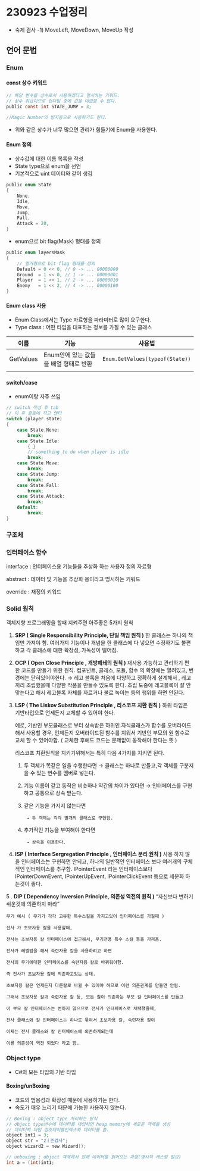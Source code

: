 # 230923 수업정리

- 숙제 검사
 -1) MoveLeft, MoveDown, MoveUp 작성

## 언어 문법
### Enum
#### const 상수 키워드
```C
// 해당 변수를 상수로서 사용하겠다고 명시하는 키워드.
// 상수 취급이므로 런다팀 중에 값을 대입할 수 없다.
public const int STATE_JUMP = 3;

//Magic Number의 방지용으로 사용하기도 한다.

```
- 위와 같은 상수가 너무 많으면 관리가 힘들기에 Enum을 사용한다.

#### Enum 정의
- 상수값에 대한 이름 목록을 작성
- State type으로 enum을 선언
- 기본적으로 uint 데이터와 같이 생김
```C
public enum State
{
    None,
    Idle,
    Move,
    Jump,
    Fall,
    Attack = 20,
}
```

- enum으로 bit flag(Mask) 형태를 정의
```C
public enum layersMask
{
    // 열거형으로 bit flag 형태를 정의
    Default = 0 << 0, // 0 -> ... 00000000
    Ground  = 1 << 0, // 1 -> ... 00000001
    Player  = 1 << 1, // 2 -> ... 00000010
    Enemy   = 1 << 2, // 4 -> ... 00000100
}
```

#### Enum class 사용
- Enum Class에서는 Type 자료형을 파라미터로 많이 요구한다.
- Type class : 어떤 타입을 대표하는 정보를 가질 수 있는 클래스

|이름|기능|사용법|
|---|---|---|
|GetValues|Enum안에 있는 값들을 배열 형태로 반환|```Enum.GetValues(typeof(State))```|
||||

#### switch/case
- enum이랑 자주 쓰임
```C
// switch 작성 후 tab
// 이 후 괄호에 적고 엔터
switch (player.state)
{
    case State.None:
        break;
    case State.Idle:
        { }
        // something to do when player is idle
        break;
    case State.Move:
        break;
    case State.Jump:
        break;
    case State.Fall:
        break;
    case State.Attack:
        break;
    default:
        break;
}
```

### 구조체


### 인터페이스 함수
interface : 인터페이스용 기능들을 추상화 하는 사용자 정의 자료형

abstract : 데이터 및 기능을 추상화 용이라고 명시하는 키워드

override : 재정의 키워드


### Solid 원칙

 객체지향 프로그래밍을 할때 지켜주면 아주좋은 5가지 원칙

1.  **SRP ( Single Responsibility Principle, 단일 책임 원칙 )**
  한 클래스는 하나의 책임만 가져야 함. 여러가지 기능이나 개념을 한 클래스에 다 넣으면
 수정하기도 불편하고 각 클래스에 대한 확장성, 가독성이 떨어짐. 

2.  **OCP ( Open Close Principle , 개방폐쇄의 원칙 )**
  재사용 가능하고 관리하기 편한 코드를 만들기 위한 원칙. 
 컴포넌트, 클래스, 모듈, 함수 의 확장에는 열려있고, 변경에는 닫혀있어야한다.
 → 레고 블록을 처음에 다양하고 정확하게 설계해서 , 레고끼리 조립했을때 다양한 작품을 
 만들수 있도록 한다. 
 조립 도중에 레고블록이 잘 안맞는다고 해서 레고블록 자체를 자르거나 불로 녹이는 등의 
 행위를 하면 안된다.

3.  **LSP ( The Liskov Substitution Principle , 리스코프 치환 원칙 )**
 하위 타입은 기반타입으로 언제든지 교체할 수 있어야 한다. 
    
    예로, 기반인 부모클래스로 부터 상속받은 하위인 자식클래스가 함수를 오버라이드 해서 사용할 경우, 언제든지 오버라이드된 함수를 지워서 기반인 부모의 원 함수로 교체 할 수 있어야함. ( 교체한 후에도 코드는 문제없이 동작해야 한다는 뜻 )
    
    리스코프 치환원칙을 지키기위해서는 특히 다음 4가지를 지키면 된다.
     1) 두 객체가 똑같은 일을 수행한다면
             → 클래스는 하나로 만들고,각 객체를 구분지을 수 있는 변수를 멤버로 넣는다.
     2) 기능 이름이 같고 동작은 비슷하나 약간의 차이가 있다면
             → 인터페이스를 구현하고 공통으로 상속 받는다.
     3) 같은 기능을 가지지 않는다면 
    
             → 두 객체는 각각 별개의 클래스로 구현함.
     4) 추가적인 기능을 부여해야 한다면
    
             → 상속을 이용한다.
    
4.  **ISP ( Interface Sergregation Principle , 인터페이스 분리 원칙 )**
 사용 하지 않을 인터페이스는 구현하면 안되고,
하나의 일반적인 인터페이스 보다 여러개의 구체적인 인터페이스를 추구함.
IPointerEvent 라는 인터페이스보다 IPointerDownEvent, IPointerUpEvent, IPointerClickEvent 등으로 세분화 하는것이 좋다.

5 .  **DIP ( Dependency Inversion Principle, 의존성 역전의 원칙 )**
 “자신보다 변하기 쉬운것에 의존하지 마라” 
    
    무기 예시 ( 무기가 각각 고유한 특수스킬을 가지고있어 인터페이스를 가질때 )
    
    전사 가 초보자용 칼을 사용할때, 
    
    전사는 초보자용 칼 인터페이스에 접근해서, 무기전용 특수 스킬 등을 가져옴. 
    
    전사가 레벨업을 해서 숙련자용 칼을 사용하려고 하면 
    
    전사의 무기에대한 인터페이스를 숙련자용 칼로 바꿔줘야함. 
    
    즉 전사가 초보자용 칼에 의존하고있는 상태. 
    
    초보자용 칼은 언제든지 다른칼로 바뀔 수 있어야 하므로 이런 의존관계를 만들면 안됨.
    
    그래서 초보자용 칼과 숙련자용 칼 등, 모든 칼이 의존하는 부모 칼 인터페이스를 만들고 
    
    이 부모 칼 인터페이스는 변하지 않으므로 전사가 인터페이스로 채택했을때, 
    
    전사 클래스와 칼 인터페이스는 하나로 묶여서 초보자용 칼, 숙련자용 칼이 
    
    이제는 전사 클래스와 칼 인터페이스에 의존하게되는데 
    
    이를 의존성이 역전 되었다 라고 함.


### Object type
- C#의 모든 타입의 기반 타입
#### Boxing/unBoxing
- 코드의 범용성과 확장성 때문에 사용하기는 한다.
- 속도가 매우 느리기 때문에 가능한 사용하지 않는다.
```C
// Boxing : object type 처리하는 방식
// object type변수에 데이터를 대입하면 heap memory에 새로운 객체를 생성
// 데이터의 타입 참조테이블인덱스와 데이터를 씀.
object int1 = 3; 
object str = "zㅣ존검사";
object wizard2 = new Wizard();

// unboxing ; object 객체에서 원래 데이터를 읽어오는 과정(명시적 캐스팅 필요)
int a = (int)int1;
```